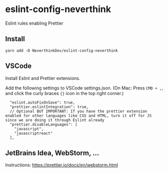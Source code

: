 # eslint-config-neverthink

Eslint rules enabling Prettier

## Install
```
yarn add -D NeverthinkDev/eslint-config-neverthink
```

## VSCode

Install Eslint and Prettier extensions.

Add the following settings to VSCode settings.json. (On Mac: Press `CMD + ,`, and click the curly braces `{}` icon in the top right corner.)

```
  "eslint.autoFixOnSave": true,
  "prettier.eslintIntegration": true,
  // Optional BUT IMPORTANT: If you have the prettier extension enabled for other languages like CSS and HTML, turn it off for JS since we are doing it through Eslint already
  "prettier.disableLanguages": [
    "javascript",
    "javascriptreact"
  ],
```

## JetBrains Idea, WebStorm, ...

Instructions: https://prettier.io/docs/en/webstorm.html
